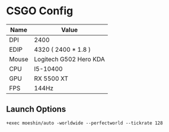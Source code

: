 # CSGO Config

Name | Value
----|----
DPI | 2400
EDIP | 4320 ( 2400 * 1.8 )
Mouse | Logitech G502 Hero KDA
CPU | I5-10400
GPU | RX 5500 XT
FPS | 144Hz

## Launch Options
```text
+exec moeshin/auto -worldwide --perfectworld --tickrate 128
```
